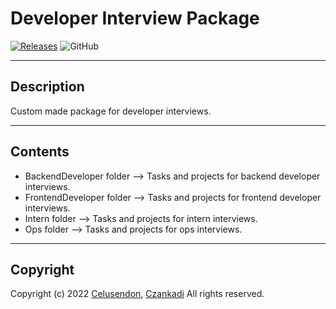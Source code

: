 # Developer Interview Package
[![Releases](https://img.shields.io/github/v/release/celusendon/devInterview)](https://github.com/celusendon/devInterview/releases)
![GitHub](https://img.shields.io/github/license/Celusendon/devInterview)

---
## Description
Custom made package for developer interviews.

---
## Contents
- BackendDeveloper folder --> Tasks and projects for backend developer interviews.
- FrontendDeveloper folder --> Tasks and projects for frontend developer interviews.
- Intern folder --> Tasks and projects for intern interviews.
- Ops folder --> Tasks and projects for ops interviews.

---
## Copyright
Copyright (c) 2022 [Celusendon](https://github.com/celusendon), [Czankadi](https://github.com/Czankadi)
All rights reserved.
